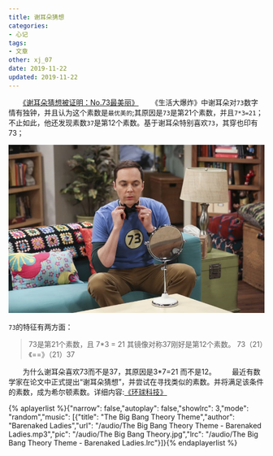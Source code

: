 ```yaml
---
title: 谢耳朵猜想
categories:
- 心记
tags:
- 文章
other: xj_07
date: 2019-11-22
updated: 2019-11-22
---
```

　　[《谢耳朵猜想被证明：No.73最美丽》][谢耳朵猜想被证明：No.73最美丽]
　　《生活大爆炸》中谢耳朵对`73`数字情有独钟，并且认为这个素数是`最优美的`;其原因是`73`是第21个素数，并且`7*3=21`；不止如此，他还发现素数`37`是第12个素数。基于谢耳朵特别喜欢`73`，其穿也印有73；
<div align="center">

![谢尔顿身穿印有“73”的上衣](/img/xj/2019112201.png)

</div>

`73`的特征有两方面：
> 73是第21个素数，且 7*3 = 21
> 其镜像对称37刚好是第12个素数。 73（21）《==》（21）37


　　为什么谢耳朵喜欢73而不是37，其原因是3*7=21 而不是12。
　　最近有数学家在论文中正式提出“谢耳朵猜想”，并尝试在寻找类似的素数。并将满足该条件的素数，成为希尔顿素数。详细内容:[《环球科技》][环球科技]



{% aplayerlist %}{"narrow": false,"autoplay": false,"showlrc": 3,"mode": "random","music": [{"title": "The Big Bang Theory Theme","author": "Barenaked Ladies","url": "/audio/The Big Bang Theory Theme - Barenaked Ladies.mp3","pic": "/audio/The Big Bang Theory.jpg","lrc": "/audio/The Big Bang Theory Theme - Barenaked Ladies.lrc"}]}{% endaplayerlist %}





[谢耳朵猜想被证明：No.73最美丽]:https://huanqiukexue.com/a/qianyan/tianwen__wuli/2019/0508/28246.html
[环球科技]:https://huanqiukexue.com/a/qianyan/tianwen__wuli/2019/0508/28246.html
